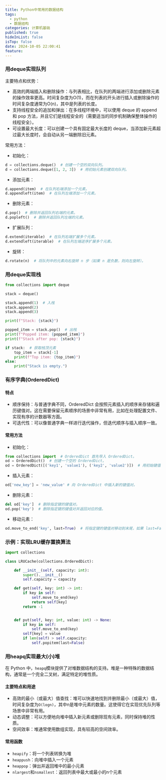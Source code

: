 ```yaml
---
title: Python中常用的数据结构
tags:
  - python
  - 数据结构
categories: 计算机基础
published: true
hideInList: false
isTop: false
date: 2024-10-05 22:00:41
feature:
---
```


### 用deque实现队列

主要特点和优势：

- 高效的两端插入和删除操作：与列表相比，在队列的两端进行添加或删除元素的操作效率更高。时间复杂度为O(1)，而在列表的开头进行插入或删除操作的时间复杂度通常为O(n)，其中是列表的长度。
- 支持线程安全的追加和弹出：在多线程环境中，可以使用 deque 的 append 和 pop 方法，并且它们是线程安全的（需要适当的同步机制确保整体操作的线程安全）。
- 可设置最大长度：可以创建一个具有固定最大长度的 deque，当添加新元素超过最大长度时，会自动从另一端删除旧元素。

常用方法：

- 初始化：
``` python
d = collections.deque()  # 创建一个空的双向队列。
d = collections.deque([1, 2, 3])  # 用初始元素创建双向队列。
```
- 添加元素：
``` python
d.append(item)  # 在队列右端添加一个元素。
d.appendleft(item)  # 在队列左端添加一个元素。
```
- 删除元素：
``` python
d.pop()  # 删除并返回队列右端的元素。
d.popleft()  # 删除并返回队列左端的元素。
```
- 扩展队列：
``` python
d.extend(iterable)  # 在队列右端扩展多个元素。
d.extendleft(iterable)  # 在队列左端逆序扩展多个元素。
```
- 旋转：
``` python
d.rotate(n)  # 将队列中的元素向右旋转 n 步（如果 n 是负数，则向左旋转）。
```

### 用deque实现栈

``` python
from collections import deque

stack = deque()

stack.append(1)  # 入栈
stack.append(2)
stack.append(3)

print(f"Stack: {stack}")

popped_item = stack.pop()  # 出栈
print(f"Popped item: {popped_item}")
print(f"Stack after pop: {stack}")

if stack:  # 获取栈顶元素
    top_item = stack[-1]
    print(f"Top item: {top_item}")
else:
    print("Stack is empty.")
```

### 有序字典(OrderedDict)

#### 特点

- 顺序保持：与普通字典不同，OrderedDict 会按照元素插入的顺序来存储和遍历键值对。这在需要保留元素顺序的场景中非常有用，比如在处理配置文件、实现有序的计数器等方面。
- 可迭代性：可以像普通字典一样进行迭代操作，但迭代顺序与插入顺序一致。


#### 常用方法

- 初始化：
``` python
from collections import  # OrderedDict 首先导入 OrderedDict。
od = OrderedDict()  # 创建一个空的 OrderedDict。
od = OrderedDict([('key1', 'value1'), ('key2', 'value2')])  # 用初始键值对创建 OrderedDict。
```
- 插入元素：
``` python
od['new_key'] = 'new_value' # 向 OrderedDict 中插入新的键值对。
```
- 删除元素：
``` python
del od['key']  # 删除指定键的键值对。
od.pop('key')  # 删除指定键的键值对并返回对应的值。
```
- 移动元素：
``` python
od.move_to_end('key', last=True)  # 将指定键的键值对移动到末尾，如果 last=False 则移动到开头。
```

### 示例：实现LRU缓存置换算法

``` python
import collections

class LRUCache(collections.OrderedDict):

    def __init__(self, capacity: int):
        super().__init__()
        self.capacity = capacity

    def get(self, key: int) -> int:
        if key in self:
            self.move_to_end(key)
            return self[key]
        return -1


    def put(self, key: int, value: int) -> None:
        if key in self:
            self.move_to_end(key)
        self[key] = value
        if len(self) > self.capacity:
            self.popitem(last=False)
```

### 用heapq实现最大(小)堆

在 Python 中，`heapq`模块提供了对堆数据结构的支持。堆是一种特殊的数据结构，通常是一个完全二叉树，满足特定的堆性质。

#### 主要特点和用途

- 高效的最小（或最大）值查找：堆可以快速地找到并删除最小（或最大）值，时间复杂度为`O(logn)`，其中n是堆中元素的数量。这使得它在实现优先队列等场景中非常有用。
- 动态调整：可以方便地向堆中插入新元素或删除现有元素，同时保持堆的性质。
- 空间效率：堆通常使用数组实现，具有较高的空间效率。


#### 常用函数

- `heapify`：将一个列表转换为堆
- `heappush`：向堆中插入一个元素
- `heappop`：弹出并返回堆中的最小元素
- `nlargest`和`nsmallest`：返回列表中最大或最小的n个元素
